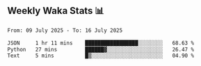 ## Weekly Waka Stats 📊
<!--START_SECTION:waka-->

```txt
From: 09 July 2025 - To: 16 July 2025

JSON     1 hr 11 mins    █████████████████░░░░░░░░   68.63 %
Python   27 mins         ██████▓░░░░░░░░░░░░░░░░░░   26.47 %
Text     5 mins          █▒░░░░░░░░░░░░░░░░░░░░░░░   04.90 %
```

<!--END_SECTION:waka-->

<!--

Here are some ideas to get you started:

- 🔭 I’m currently working on (way to add branches committed on)
- 🌱 I’m currently learning Web Frameworks and Machine Learning! (Lisp, JS (react & angular), Python, and __)
- 💬 Ask me about ...
- 📫 How to reach me: 
- 😄 Pronouns: He/Him/His
- ⚡ Fun fact: ...

that-recsys-lab
-->
